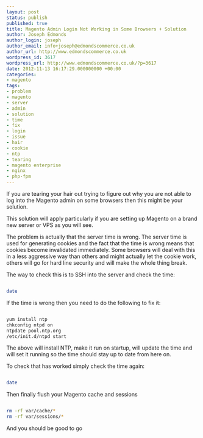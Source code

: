 ```yaml
---
layout: post
status: publish
published: true
title: Magento Admin Login Not Working in Some Browsers + Solution
author: Joseph Edmonds
author_login: joseph
author_email: info+joseph@edmondscommerce.co.uk
author_url: http://www.edmondscommerce.co.uk
wordpress_id: 3617
wordpress_url: http://www.edmondscommerce.co.uk/?p=3617
date: 2012-11-13 16:17:29.000000000 +00:00
categories:
- magento
tags:
- problem
- magento
- server
- admin
- solution
- time
- fix
- login
- issue
- hair
- cookie
- ntp
- tearing
- magento enterprise
- nginx
- php-fpm
---
```

If you are tearing your hair out trying to figure out why you are not able to log into the Magento admin on some browsers then this might be your solution.

This solution will apply particularly if you are setting up Magento on a brand new server or VPS as you will see.

The problem is actually that the server time is wrong. The server time is used for generating cookies and the fact that the time is wrong means that cookies become invalidated immediately. Some browsers will deal with this in a less aggressive way than others and might actually let the cookie work, others will go for hard line security and will make the whole thing break.

The way to check this is to SSH into the server and check the time:

```bash

date

```

If the time is wrong then you need to do the following to fix it:

```bash

yum install ntp
chkconfig ntpd on
ntpdate pool.ntp.org
/etc/init.d/ntpd start

```

The above will install NTP, make it run on startup, will update the time and will set it running so the time should stay up to date from here on.

To check that has worked simply check the time again:
```bash

date

```

Then finally flush your Magento cache and sessions

```bash

rm -rf var/cache/*
rm -rf var/sessions/*

```

And you should be good to go
